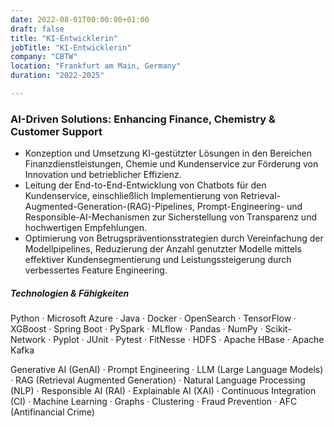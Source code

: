 ```yaml
---
date: 2022-08-01T00:00:00+01:00
draft: false
title: "KI-Entwicklerin"
jobTitle: "KI-Entwicklerin"
company: "CBTW"
location: "Frankfurt am Main, Germany"
duration: "2022-2025"

---
```

### AI-Driven Solutions: Enhancing Finance, Chemistry & Customer Support

- Konzeption und Umsetzung KI-gestützter Lösungen in den Bereichen Finanzdienstleistungen, Chemie und Kundenservice zur Förderung von Innovation und betrieblicher Effizienz.
- Leitung der End-to-End-Entwicklung von Chatbots für den Kundenservice, einschließlich Implementierung von Retrieval-Augmented-Generation-(RAG)-Pipelines, Prompt-Engineering- und Responsible-AI-Mechanismen zur Sicherstellung von Transparenz und hochwertigen Empfehlungen.
- Optimierung von Betrugspräventionsstrategien durch Vereinfachung der Modellpipelines, Reduzierung der Anzahl genutzter Modelle mittels effektiver Kundensegmentierung und Leistungssteigerung durch verbessertes Feature Engineering.

##### Technologien & Fähigkeiten
Python · Microsoft Azure · Java · Docker · OpenSearch · TensorFlow · XGBoost · Spring Boot · PySpark  · MLflow · Pandas · NumPy · Scikit-Network · Pyplot · JUnit · Pytest · FitNesse · HDFS · Apache HBase · Apache Kafka

Generative AI (GenAI)  · Prompt Engineering · LLM (Large Language Models) · RAG (Retrieval Augmented Generation) · Natural Language Processing (NLP) · Responsible AI (RAI) · Explainable AI (XAI) · Continuous Integration (CI) ·  Machine Learning · Graphs · Clustering · Fraud Prevention · AFC (Antifinancial Crime)
